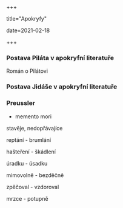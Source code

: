 +++

title="Apokryfy"

date=2021-02-18

+++

### Postava Piláta v apokryfní literatuře

Román o Pilátovi

### Postava Jidáše v apokryfní literatuře

### Preussler

- memento mori

stavěje, nedopřávajíce



reptání - brumlání

hašteření - škádlení

úradku - úsadku

mimovolně - bezděčně

zpěčoval - vzdoroval

mrzce - potupně





